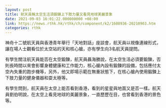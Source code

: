 ```yaml
---
layout: post
title: 航天員稱太空生活須鍛鍊上下肢力量又看見地球美麗景象
date: 2021-09-03 16:01:22.000000000 +08:00
link: https://news.rthk.hk/rthk/ch/component/k2/1608936-20210903.htm
categories: rthk
---
```


神舟十二號航天員與香港青年舉行「天地對話」座談會，航天員以視像連線形式，讓在場人士觀看位於太空站的天和核心艙，亦有學生向3名航天員提問。

有學生關注航天員能否在太空鍛鍊，航天員聶海勝說，在太空生活必須要鍛鍊，否則長時間以來會影響身體健康和工作能力，核心艙內設有鍛鍊的設備，包括應付太空內失重的跑步機等，另外，他又即場示範在無重狀態下，在核心艙內使用鍛鍊上下肢力量的健身儀器和耍太極等。

有學生問到，航天員在太空上能否看到香港，看到的星星與地面又是否一樣。航天員劉伯明說，在太空上看見地球的美麗景象，一直歷歷在目，也曾看到香港的景色等。
